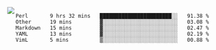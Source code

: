 

<a href="https://github.com/anuraghazra/github-readme-stats">
  <img align="left" src="https://github-readme-stats.vercel.app/api?username=kfly8&count_private=true&show_icons=true&theme=calm" />
</a>


<!--START_SECTION:waka-->
```text
Perl       9 hrs 32 mins   ███████████████████████░░   91.38 % 
Other      19 mins         ▓░░░░░░░░░░░░░░░░░░░░░░░░   03.08 % 
Markdown   15 mins         ▓░░░░░░░░░░░░░░░░░░░░░░░░   02.47 % 
YAML       13 mins         ▓░░░░░░░░░░░░░░░░░░░░░░░░   02.19 % 
VimL       5 mins          ▒░░░░░░░░░░░░░░░░░░░░░░░░   00.88 % 
```
<!--END_SECTION:waka-->
